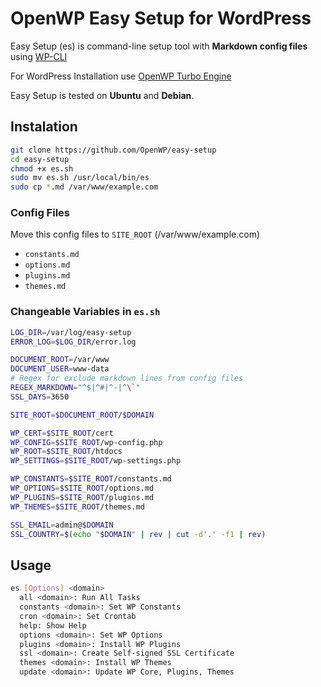 # OpenWP Easy Setup for WordPress

Easy Setup (es) is command-line setup tool with __Markdown config files__ using [WP-CLI](http://wp-cli.org)

For WordPress Installation use [OpenWP Turbo Engine](https://github.com/OpenWP/turbo-engine)

Easy Setup is tested on __Ubuntu__ and __Debian__.

## Instalation

```sh
git clone https://github.com/OpenWP/easy-setup
cd easy-setup
chmod +x es.sh
sudo mv es.sh /usr/local/bin/es
sudo cp *.md /var/www/example.com
```

### Config Files

Move this config files to `SITE_ROOT` (/var/www/example.com)

- `constants.md`
- `options.md`
- `plugins.md`
- `themes.md`

### Changeable Variables in `es.sh`

```sh
LOG_DIR=/var/log/easy-setup
ERROR_LOG=$LOG_DIR/error.log

DOCUMENT_ROOT=/var/www
DOCUMENT_USER=www-data
# Regex for exclude markdown lines from config files
REGEX_MARKDOWN="^$|^#|^-|^\`"
SSL_DAYS=3650

SITE_ROOT=$DOCUMENT_ROOT/$DOMAIN

WP_CERT=$SITE_ROOT/cert
WP_CONFIG=$SITE_ROOT/wp-config.php
WP_ROOT=$SITE_ROOT/htdocs
WP_SETTINGS=$SITE_ROOT/wp-settings.php

WP_CONSTANTS=$SITE_ROOT/constants.md
WP_OPTIONS=$SITE_ROOT/options.md
WP_PLUGINS=$SITE_ROOT/plugins.md
WP_THEMES=$SITE_ROOT/themes.md

SSL_EMAIL=admin@$DOMAIN
SSL_COUNTRY=$(echo "$DOMAIN" | rev | cut -d'.' -f1 | rev)
```

## Usage

```sh
es [Options] <domain>
  all <domain>: Run All Tasks
  constants <domain>: Set WP Constants
  cron <domain>: Set Crontab
  help: Show Help
  options <domain>: Set WP Options
  plugins <domain>: Install WP Plugins
  ssl <domain>: Create Self-signed SSL Certificate
  themes <domain>: Install WP Themes
  update <domain>: Update WP Core, Plugins, Themes
```
